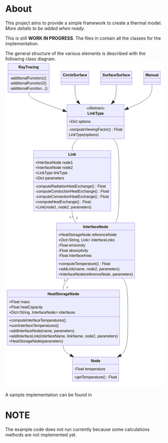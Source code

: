 # About

This project aims to provide a simple framework to create a thermal model. *More details to be added when ready.*

This is still **WORK IN PROGRESS**. The files in [](./thermalmodel) contain all the classes for the implementation.

The general structure of the various elements is described with the following class diagram.
![Class Diagram](./class-diagram/output.png)

A sample implementation can be found in [](./example.py)

# NOTE

The example code does not run currently because some calculations methods are not implemented yet.
